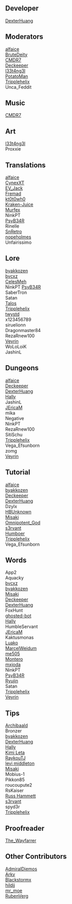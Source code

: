 ## Developer
[DexterHuang](https://github.com/DexterHuang)  

## Moderators
[alfaice](https://github.com/alfaice)  
[BruteDeity](https://github.com/BruteDeity)  
[CMDR7](https://github.com/cmdr7)  
[Deckeeper](https://github.com/deckeeper)  
[l33t4ng3l](https://github.com/l33t4ng3l)  
[PotatoMan](https://github.com/PotatoMan145)  
[Tripplehelix](https://github.com/tripplehelix)  
Unca_Feddit  

## Music
[CMDR7](https://github.com/cmdr7)  

## Art
[l33t4ng3l](https://github.com/l33t4ng3l)  
Proxxie

## Translations
[alfaice](https://github.com/alfaice)  
[CynexXT](https://github.com/CynexXT)  
[EV_Jack](https://github.com/EvJack)  
[Fremad](https://github.com/Fremadico)  
[kt0t0wh0](https://github.com/kt0t0Sudd3n)  
[Kraken-Juice](https://github.com/Kraken-Juice)  
[Murfex](https://github.com/Murfex)  
NinkPT  
[PsyB34R](https://www.instagram.com/psybearr)  
Rinelle  
[SnRetro](https://github.com/SnRetro)  
[nopeholmes](https://github.com/nopeholmes)  
Unfairissimo  

## Lore
[byakkozen](https://github.com/byakkozen)  
[bvcxz](https://github.com/bvcxz-cybercode)  
[CelesMeh](https://www.instagram.com/celesmeh)  
NinkPT
[PsyB34R](https://www.instagram.com/psybearr)  
SaberTron  
Satan  
[Talos](https://silvercrowstation.wordpress.com/)  
[Tripplehelix](https://github.com/tripplehelix)  
[twystd](https://github.com/twystd)  
x123456789  
siruelionn  
Dragonmaster84  
RezaRnew100  
[Veyrin](https://github.com/darkrevelations)  
WoLoLoiK  
JashinL  


## Dungeons
[alfaice](https://github.com/alfaice)  
[Deckeeper](https://github.com/deckeeper)  
[DexterHuang](https://github.com/DexterHuang)  
[Hally](https://twitter.com/g_hally1996)  
JashinL  
[JEricaM](https://github.com/JEricaM)  
mika  
Negative  
NinkPT  
RezaRnew100  
SitiSchu  
[Tripplehelix](https://github.com/tripplehelix)  
Vega_Efsunborn  
zomg  
[Veyrin](https://github.com/darkrevelations)  

## Tutorial
[alfaice](https://github.com/alfaice)  
[byakkozen](https://github.com/byakkozen)   
[Deckeeper](https://github.com/deckeeper)  
[DexterHuang](https://github.com/DexterHuang)  
Dzylx  
[HBUnknown](https://www.facebook.com/john.bostwick.31)  
[Misaki](https://github.com/Misaki290)  
[Omnipotent_God](https://github.com/Omnipotent-God)  
[s3rvant](https://github.com/s3rvant)  
[Humboer](https://github.com/stphnhng)  
[Tripplehelix](https://github.com/tripplehelix)  
Vega_Efsunborn  

## Words
App2  
Aquacky  
[bvcxz](https://github.com/bvcxz-cybercode)  
[byakkozen](https://github.com/byakkozen)   
[Misaki](https://github.com/Misaki290)  
[Deckeeper](https://github.com/deckeeper)  
[DexterHuang](https://github.com/DexterHuang)  
FoxHunt  
[ghosted-bot](https://github.com/ghosted-bot)  
[Hally](https://twitter.com/g_hally1996)  
HumbleServant  
[JEricaM](https://github.com/JEricaM)  
Kaktusmonas  
[Luako](https://github.com/luako)  
[MarcelWeidum](https://github.com/MarcelWeidum)  
[me505](https://github.com/me505)  
[Montero](https://github.com/CCOLucille2)  
[mxjoda](https://twitter.com/mxjoda)  
NinkPT  
[PsyB34R](https://www.instagram.com/psybearr)  
[Ryujin](https://github.com/Ryujin-cybercode)  
Satan  
[Tripplehelix](https://github.com/tripplehelix)  
[Veyrin](https://github.com/darkrevelations)  

## Tips
[Archibaald](https://github.com/Archibaald-dev)  
Bronzer  
[byakkozen](https://github.com/byakkozen)  
[DexterHuang](https://github.com/DexterHuang)  
[Hally](https://twitter.com/g_hally1996)  
[Kimi Leta](https://github.com/kimileta)  
[RaykouTJ](https://github.com/HoneySyrup)  
[levi middleton](https://github.com/levi-middleton)   
[Misaki](https://github.com/Misaki290)  
Mobius-1  
Pikkon85  
roucoupute2  
RsKaiser  
[Russ Hammett](https://github.com/Kritner)  
[s3rvant](https://github.com/s3rvant)  
spyd3r  
[Tripplehelix](https://github.com/tripplehelix)  

## Proofreader
[The_Wayfarrer](https://github.com/epixinvites)

## Other Contributors
[AdmiralDiemos](https://github.com/danofsatx)  
[Arky](https://www.instagram.com/andreiarky)  
[Blackstormx](https://github.com/blackstormx)  
[hildjj](https://github.com/hildjj)  
[mr_moe](https://github.com/donburks)  
[RubenVerg](https://github.com/rubenverg)  

